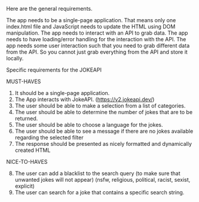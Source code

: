 Here are the general requirements.

The app needs to be a single-page application. That means only one index.html file and JavaScript needs to update the HTML using DOM manipulation.
The app needs to interact with an API to grab data.
The app needs to have loading/error handling for the interaction with the API.
The app needs some user interaction such that you need to grab different data from the API. So you cannot just grab everything from the API and store it locally.

Specific requirements for the JOKEAPI

MUST-HAVES

1. It should be a single-page application.
2. The App interacts with JokeAPI. (<https://v2.jokeapi.dev/>)
3. The user should be able to make a selection from a list of categories.
4. The user should be able to determine the number of jokes that are to be returned.
5. The user should be able to choose a language for the jokes.
6. The user should be able to see a message if there are no jokes available regarding the selected filter
7. The response should be presented as nicely formatted and dynamically created HTML

NICE-TO-HAVES

8. The user can add a blacklist to the search query (to make sure that unwanted jokes will not appear) (nsfw, religious, political, racist, sexist, explicit)
9. The user can search for a joke that contains a specific search string.
